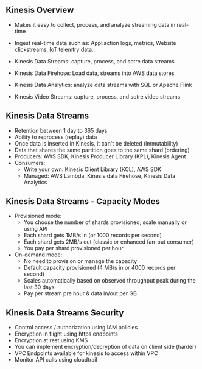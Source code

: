 ## Kinesis Overview

- Makes it easy to collect, process, and analyze streaming data in real-time
- Ingest real-time data such as: Appliaction logs, metrics, Website clickstreams, IoT telemtry data..

- Kinesis Data Streams: capture, process, and sotre data streams
- Kinesis Data Firehose: Load data, streams into AWS data stores
- Kinesis Data Analytics: analyze data streams with SQL or Apache Flink
- Kinesis Video Streams: capture, process, and sotre video streams

## Kinesis Data Streams
- Retention between 1 day to 365 days
- Ability to reprocess (replay) data
- Once data is inserted in Kinesis, it can't be deleted (immutability)
- Data that shares the same partition goes to the same shard (ordering)
- Producers: AWS SDK, Kinesis Producer Library (KPL), Kinesis Agent
- Consumers:
    - Write your own: Kinesis Client Library (KCL), AWS SDK
    - Managed: AWS Lambda, Kinesis data Firehose, Kinesis Data Analytics

## Kinesis Data Streams - Capacity Modes
- Provisioned mode:
    - You choose the number of shards provisioned, scale manually or using API
    - Each shard gets 1MB/s in (or 1000 records per second)
    - Each shard gets 2MB/s out (classic or enhanced fan-out consumer)
    - You pay per shard provisioned per hour
- On-demand mode:
    - No need to provision or manage the capacity
    - Default capacity provisioned (4 MB/s in or 4000 records per second)
    - Scales automatically based on observed throughput peak during the last 30 days
    - Pay per stream pre hour & data in/out per GB

## Kinesis Data Streams Security
- Control access / authorization using IAM policies
- Encryption in flight using https endpoints
- Encryption at rest using KMS
- You can implement encryption/decryption of data on client side (harder)
- VPC Endpoints available for kinesis to access within VPC
- Monitor API calls using cloudtrail